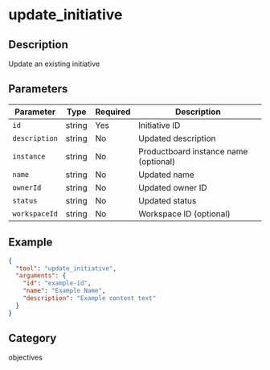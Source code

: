 # update_initiative

## Description

Update an existing initiative

## Parameters

| Parameter     | Type   | Required | Description                           |
| ------------- | ------ | -------- | ------------------------------------- |
| `id`          | string | Yes      | Initiative ID                         |
| `description` | string | No       | Updated description                   |
| `instance`    | string | No       | Productboard instance name (optional) |
| `name`        | string | No       | Updated name                          |
| `ownerId`     | string | No       | Updated owner ID                      |
| `status`      | string | No       | Updated status                        |
| `workspaceId` | string | No       | Workspace ID (optional)               |

## Example

```json
{
  "tool": "update_initiative",
  "arguments": {
    "id": "example-id",
    "name": "Example Name",
    "description": "Example content text"
  }
}
```

## Category

objectives
